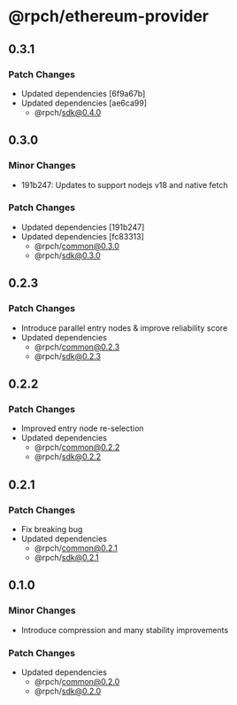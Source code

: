 # @rpch/ethereum-provider

## 0.3.1

### Patch Changes

- Updated dependencies [6f9a67b]
- Updated dependencies [ae6ca99]
  - @rpch/sdk@0.4.0

## 0.3.0

### Minor Changes

- 191b247: Updates to support nodejs v18 and native fetch

### Patch Changes

- Updated dependencies [191b247]
- Updated dependencies [fc83313]
  - @rpch/common@0.3.0
  - @rpch/sdk@0.3.0

## 0.2.3

### Patch Changes

- Introduce parallel entry nodes & improve reliability score
- Updated dependencies
  - @rpch/common@0.2.3
  - @rpch/sdk@0.2.3

## 0.2.2

### Patch Changes

- Improved entry node re-selection
- Updated dependencies
  - @rpch/common@0.2.2
  - @rpch/sdk@0.2.2

## 0.2.1

### Patch Changes

- Fix breaking bug
- Updated dependencies
  - @rpch/common@0.2.1
  - @rpch/sdk@0.2.1

## 0.1.0

### Minor Changes

- Introduce compression and many stability improvements

### Patch Changes

- Updated dependencies
  - @rpch/common@0.2.0
  - @rpch/sdk@0.2.0
